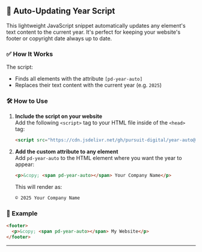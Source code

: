 ## 📅 Auto-Updating Year Script

This lightweight JavaScript snippet automatically updates any element's text content to the current year. It's perfect for keeping your website's footer or copyright date always up to date.

### ✅ How It Works

The script:
- Finds all elements with the attribute `[pd-year-auto]`
- Replaces their text content with the current year (e.g. `2025`)

### 🛠️ How to Use

1. **Include the script on your website**  
   Add the following `<script>` tag to your HTML file inside of the `<head>` tag:

   ```html
   <script src="https://cdn.jsdelivr.net/gh/pursuit-digital/year-auto@main/main.js" defer></script>

2. **Add the custom attribute to any element**  
   Add `pd-year-auto` to the HTML element where you want the year to appear:

   ```html
   <p>&copy; <span pd-year-auto></span> Your Company Name</p>
   ```

   This will render as:

   ```html
   © 2025 Your Company Name
   ```

### 📌 Example

```html
<footer>
  <p>&copy; <span pd-year-auto></span> My Website</p>
</footer>
```

---
